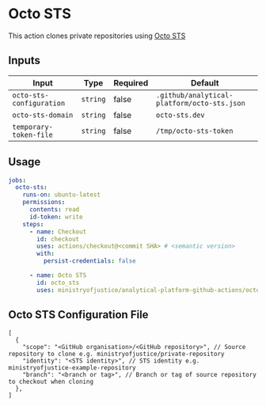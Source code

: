 # Octo STS

This action clones private repositories using [Octo STS](https://github.com/apps/octo-sts)

## Inputs

| Input                    | Type     | Required | Default                                     |
| ------------------------ | -------- | -------- | ------------------------------------------- |
| `octo-sts-configuration` | `string` | false    | `.github/analytical-platform/octo-sts.json` |
| `octo-sts-domain`        | `string` | false    | `octo-sts.dev`                              |
| `temporary-token-file`   | `string` | false    | `/tmp/octo-sts-token`                       |

## Usage

```yaml
jobs:
  octo-sts:
    runs-on: ubuntu-latest
    permissions:
      contents: read
      id-token: write
    steps:
      - name: Checkout
        id: checkout
        uses: actions/checkout@<commit SHA> # <semantic version>
        with:
          persist-credentials: false

      - name: Octo STS
        id: octo_sts
        uses: ministryofjustice/analytical-platform-github-actions/octo-sts@<commit SHA> # <semantic version>
```

## Octo STS Configuration File

```jsonc
[
  {
    "scope": "<GitHub organisation>/<GitHub repository>", // Source repository to clone e.g. ministryofjustice/private-repository
    "identity": "<STS identity>", // STS identity e.g. ministryofjustice-example-repository
    "branch": "<branch or tag>", // Branch or tag of source repository to checkout when cloning
  },
]
```
